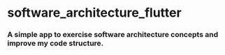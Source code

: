 # software_architecture_flutter
### A simple app to exercise software architecture concepts and improve my code structure.
